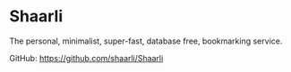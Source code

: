 # Shaarli

The personal, minimalist, super-fast, database free, bookmarking service.

GitHub: <https://github.com/shaarli/Shaarli>


